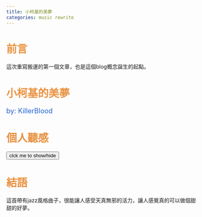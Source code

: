 ```yaml
---
title: 小柯基的美夢
categories: music rewrite
---
```


# <div style="color: rgb(233, 147, 66);">前言</div>
這次重寫搬運的第一個文章，也是這個blog概念誕生的起點。

<!-- more -->

<script src="/js/insertBtn.js"></script>
# <div style="color: rgb(233, 147, 66);">小柯基的美夢</div>
<div style="font-size:large;color: rgb(35, 100, 210);">by: KillerBlood</div>

<div class="playerBlock">
<div id="player1" class="player"></div>
</div>

# <div style="color: rgb(233, 146, 66);">個人聽感</div>

<button onclick="inverseDisplay(&quot;btnGroup1&quot;)" class="inverseBtn">clck me to show/hide</button>

<div id="btnGroup1" class="animate__animated animate__fadeIn"></div>

<script>insertBtn({groupId:"btnGroup1",barId:"btnBar1_1",text:"0:00~0:10 這時的在出現了四隻短短的腳和圓滾滾的身軀，好像很興奮的一樣跑到我們身邊來",playerInd:0,start:0,end:10});</script>

<script>insertBtn({groupId:"btnGroup1",barId:"btnBar1_2",text:"0:10 突然，它在畫面中探出頭，滿面微笑的吐出舌頭盯著你瞧",playerInd:0,start:10,end:11});</script>

<script>insertBtn({groupId:"btnGroup1",barId:"btnBar1_3",text:"0:11~0:47 原來是到了每天固定出去玩的時刻了，於是在準備好後，踏上了往公園的路程。\n一路上，它彷彿是無法克制地期待著之後的玩耍，一路上踏著輕快的步伐，屁股扭阿扭的，就這樣一路到了目的地。\n我覺得特別是最後，有一種跳進路公園入口的感覺",playerInd:0,start:11,end:45});</script>

<script>insertBtn({groupId:"btnGroup1",barId:"btnBar1_4",text:"0:40~1:21 到了公園後，它馬上找到了它玩耍的夥伴，一起追逐嬉戲。",playerInd:0,start:45,end:81});</script>

<script>insertBtn({groupId:"btnGroup1",barId:"btnBar1_5",text:"1:21~end\n音樂逐漸慢了下來，原來是頑皮的小傢伙玩累了，在草地上隨興的躺了下來，雖然累，但全把滿足寫在臉上了\n小柯基並不知道的是，現在它其實躺在床上，做著美夢，回憶著今天的美好呢。",playerInd:0,start:81,end:133});</script>

# <div style="color: rgb(233, 146, 66);">結語</div>

這首帶有jazz風格曲子，很能讓人感受天真無邪的活力，讓人感覺真的可以做個甜甜的好夢。

<script>var plist=["WOJSr8S1BYw"];</script>
<script src="/js/player.js"></script>